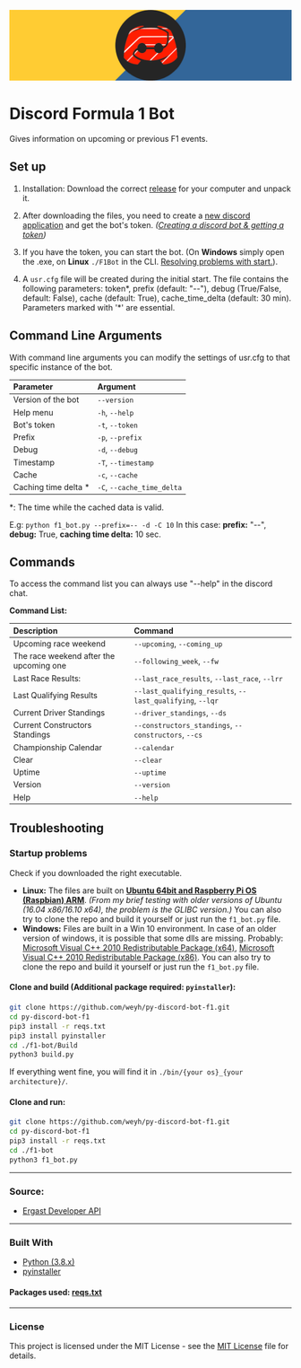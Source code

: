﻿
﻿![bot logo](static/logo.png)

# Discord Formula 1 Bot

Gives information on upcoming or previous F1 events.

## Set up

1. Installation: Download the correct [release](https://github.com/weyh/py-discord-bot-f1/releases/latest) for your computer and unpack it.

2. After downloading the files, you need to create a [new discord application](https://discordapp.com/developers/applications/) and get the bot's token. *([Creating a discord bot & getting a token](https://github.com/reactiflux/discord-irc/wiki/Creating-a-discord-bot-&-getting-a-token))*

3. If you have the token, you can start the bot. (On **Windows** simply open the .exe, on **Linux** `./F1Bot` in the CLI. [Resolving problems with start.](#startup-problems)).

4. A `usr.cfg` file will be created during the initial start. The file contains the following parameters: token\*, prefix (default: "--"), debug (True/False, default: False), cache (default: True), cache_time_delta (default: 30 min).
Parameters marked with '\*' are essential.

## Command Line Arguments

With command line arguments you can modify the settings of usr.cfg to that specific instance of the bot.

| Parameter             | Argument                   |
| :-------------------- | :------------------------- |
| Version of the bot    | `--version`                |
| Help menu             | `-h`, `--help`             |
| Bot's token           | `-t`, `--token`            |
| Prefix                | `-p`, `--prefix`           |
| Debug                 | `-d`, `--debug`            |
| Timestamp             | `-T`, `--timestamp`        |
| Cache                 | `-c`, `--cache`            |
| Caching time delta \* | `-C`, `--cache_time_delta` |

\*: The time while the cached data is valid.

E.g: `python f1_bot.py --prefix=-- -d -C 10`
In this case: **prefix:** "--", **debug:** True, **caching time delta:** 10 sec.

## Commands

To access the command list you can always use "--help" in the discord chat.

**Command List:**

| Description                             | Command                                                   |
| :-------------------------------------- | :-------------------------------------------------------- |
| Upcoming race weekend                   | `--upcoming`, `--coming_up`                               |
| The race weekend after the upcoming one | `--following_week`, `--fw`                                |
| Last Race Results:                      | `--last_race_results`, `--last_race`, `--lrr`             |
| Last Qualifying Results                 | `--last_qualifying_results`, `--last_qualifying`, `--lqr` |
| Current Driver Standings                | `--driver_standings`, `--ds`                              |
| Current Constructors Standings          | `--constructors_standings`, `--constructors`, `--cs`      |
| Championship Calendar                   | `--calendar`                                              |
| Clear                                   | `--clear`                                                 |
| Uptime                                  | `--uptime`                                                |
| Version                                 | `--version`                                               |
| Help                                    | `--help`                                                  |

## Troubleshooting

### Startup problems

Check if you downloaded the right executable.

- **Linux:** The files are built on **[Ubuntu 64bit and Raspberry Pi OS (Raspbian) ARM](static/linux.png)**. *(From my brief testing with older versions of Ubuntu (16.04 x86/16.10 x64), the problem is the GLIBC version.)* You can also try to clone the repo and build it yourself or just run the `f1_bot.py` file.
- **Windows:** Files are built in a Win 10  environment. In case of an older version of windows, it is possible that some dlls are missing. Probably: [Microsoft Visual C++ 2010 Redistributable Package (x64)](https://www.microsoft.com/en-us/download/details.aspx?id=14632), [Microsoft Visual C++ 2010 Redistributable Package (x86)](https://www.microsoft.com/en-us/download/details.aspx?id=5555). You can also try to clone the repo and build it yourself or just run the `f1_bot.py` file.

#### Clone and build (Additional package required: `pyinstaller`):
```bash
git clone https://github.com/weyh/py-discord-bot-f1.git
cd py-discord-bot-f1
pip3 install -r reqs.txt
pip3 install pyinstaller
cd ./f1-bot/Build
python3 build.py
```
If everything went fine, you will find it in `./bin/{your os}_{your architecture}/`.

#### Clone and run:
```bash
git clone https://github.com/weyh/py-discord-bot-f1.git
cd py-discord-bot-f1
pip3 install -r reqs.txt
cd ./f1-bot
python3 f1_bot.py
```

---

### Source:

- [Ergast Developer API](http://ergast.com/mrd/)

---

### Built With

- [Python (3.8.x)](https://www.python.org)
- [pyinstaller](https://www.pyinstaller.org)

#### Packages used: [reqs.txt](reqs.txt)

---

### License
This project is licensed under the MIT License - see the [MIT License](LICENSE) file for details.
